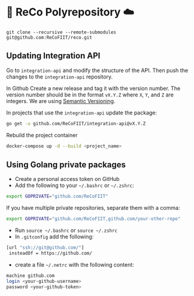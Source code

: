 # 🚗 ReCo Polyrepository ☁️

`git clone --recursive --remote-submodules git@github.com:ReCoFIIT/reco.git`

## Updating Integration API

Go to `integration-api` and modify the structure of the API. Then push the changes to the `integration-api` repository.

In Github Create a new release and tag it with the version number. The version number should be in the format `vX.Y.Z` where `X`, `Y`, and `Z` are integers.
We are using [Semantic Versioning](https://semver.org/).

In projects that use the `integration-api` update the package:

```bash
go get -u github.com/ReCoFIIT/integration-api@vX.Y.Z
```

Rebuild the project container

```bash
docker-compose up -d --build <project_name>
```

## Using Golang private packages

- Create a personal access token on GitHub
- Add the following to your `~/.bashrc` or `~/.zshrc`:

```bash
export GOPRIVATE="github.com/ReCoFIIT"
```

If you have multiple private repositories, separate them with a comma:

```bash
export GOPRIVATE="github.com/ReCoFIIT,github.com/your-other-repo"
```

- Run `source ~/.bashrc` or `source ~/.zshrc`
- In `.gitconfig` add the following:

```bash
[url "ssh://git@github.com/"]
 insteadOf = https://github.com/
```

- create a file `~/.netrc` with the following content:

```bash
machine github.com
login <your-github-username>
password <your-github-token>
```
